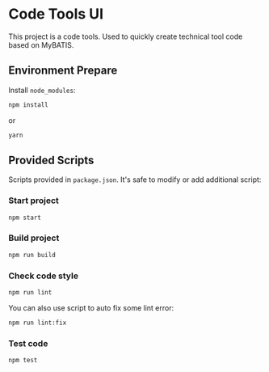 # Code Tools UI

This project is a code tools. Used to quickly create technical tool code based on MyBATIS.

## Environment Prepare

Install `node_modules`:

```bash
npm install
```

or

```bash
yarn
```

## Provided Scripts

Scripts provided in `package.json`. It's safe to modify or add additional script:

### Start project

```bash
npm start
```

### Build project

```bash
npm run build
```

### Check code style

```bash
npm run lint
```

You can also use script to auto fix some lint error:

```bash
npm run lint:fix
```

### Test code

```bash
npm test
```
